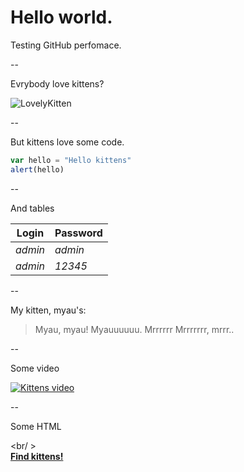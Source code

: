 # Hello world.

Testing GitHub perfomace.

--

Evrybody love kittens?

![LovelyKitten](https://i.ytimg.com/vi/Q33Tzb60SnU/hqdefault.jpg "Kitty!")

--

But kittens love some code.

```javascript
var hello = "Hello kittens"
alert(hello)
```

--

And tables

| Login   | Password   |
| ------- | ---------- |
| *admin* | *admin*    |
| *admin* | *12345*    |

--

My kitten, myau's:
> Myau, myau! Myauuuuuu. Mrrrrrr
> Mrrrrrrr, mrrr.. 

--

Some video

[![Kittens video](http://img.youtube.com/vi/sX0eTRLCidc/0.jpg)](https://www.youtube.com/watch?v=sX0eTRLCidc)

--

Some HTML

<br/ > <br /> <b> <a href="http://facebook.com">Find kittens!</a> </b>
